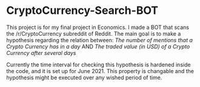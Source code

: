 # CryptoCurrency-Search-BOT
This project is for my final project in Economics. 
I made a BOT that scans the /r/CryptoCurrency subreddit of Reddit.
The main goal is to make a hypothesis regarding the relation between: 
  *The number of mentions that a Crypto Currency has in a day*
  AND
  *The traded value (in USD) of a Crypto Currency after several days*

Currently the time interval for checking this hypothesis is hardened inside the code, and it is set up for June 2021.
This property is changable and the hypothesis might be executed over any wished period of time.
